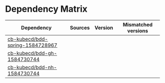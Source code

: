 # Dependency Matrix

Dependency | Sources | Version | Mismatched versions
---------- | ------- | ------- | -------------------
[cb-kubecd/bdd-spring-1584728967](https://github.com/cb-kubecd/bdd-spring-1584728967.git) |  | []() | 
[cb-kubecd/bdd-gh-1584730744](https://github.com/cb-kubecd/bdd-gh-1584730744.git) |  | []() | 
[cb-kubecd/bdd-nh-1584730744](https://github.com/cb-kubecd/bdd-nh-1584730744.git) |  | []() | 
